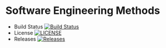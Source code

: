 # Software Engineering Methods
- Build Status [![Build Status](https://travis-ci.org/40478619/sam-lab1.svg?branch=main)](https://travis-ci.org/40478619/sam-lab1) 
- License [![LICENSE](https://img.shields.io/github/license/40478619/sam-lab1.svg?style=flat-square)](https://github.com/40478619/sam-lab1/blob/master/LICENSE)
- Releases [![Releases](https://img.shields.io/github/release/40478619/sam-lab1/all.svg?style=flat-square)](https://github.com/40478619/sam-lab1/releases)